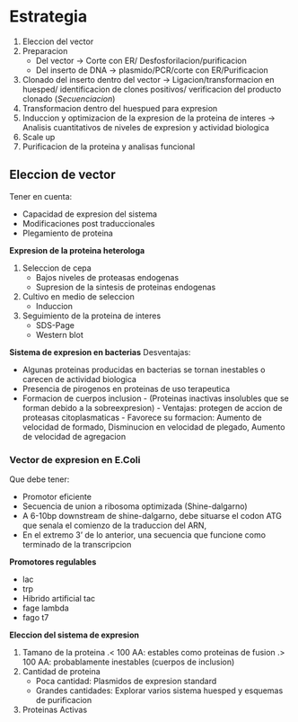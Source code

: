 # Estrategia

1. Eleccion del vector
2. Preparacion
   - Del vector → Corte con ER/ Desfosforilacion/purificacion
   - Del inserto de DNA → plasmido/PCR/corte con ER/Purificacion
3. Clonado del inserto dentro del vector → Ligacion/transformacion en huesped/ identificacion de clones positivos/ verificacion del producto clonado (*Secuenciacion*)
4. Transformacion dentro del huespued para expresion
5. Induccion y optimizacion de la expresion de la proteina de interes → Analisis cuantitativos de niveles de expresion y actividad biologica
6. Scale up
7. Purificacion de la proteina y analisas funcional

## Eleccion de vector

Tener en cuenta:
- Capacidad de expresion del sistema
- Modificaciones post traduccionales
- Plegamiento de proteina

**Expresion de la proteina heterologa**
1. Seleccion de cepa
   - Bajos niveles de proteasas endogenas
   - Supresion de la sintesis de proteinas endogenas
2. Cultivo en medio de seleccion
   - Induccion
3. Seguimiento de la proteina de interes
   - SDS-Page
   - Western blot

**Sistema de expresion en bacterias**
Desventajas:
- Algunas proteinas producidas en bacterias se tornan inestables o carecen de actividad biologica
- Presencia de pirogenos en proteinas de uso terapeutica
- Formacion de cuerpos inclusion
	  - (Proteinas inactivas insolubles que se forman debido a la sobreexpresion)
	  - Ventajas: protegen de accion de proteasas citoplasmaticas
	  - Favorece su formacion: Aumento de velocidad de formado, Disminucion en velocidad de plegado, Aumento de velocidad de agregacion

### Vector de expresion en E.Coli

Que debe tener:
- Promotor eficiente
- Secuencia de union a ribosoma optimizada (Shine-dalgarno)
- A 6-10bp downstream de shine-dalgarno, debe situarse el codon ATG que senala el comienzo de la traduccion del ARN,
- En el extremo 3’ de lo anterior, una secuencia que funcione como terminado de la transcripcion

**Promotores regulables**
- lac
- trp
- Hibrido artificial tac
- fage lambda
- fago t7

**Eleccion del sistema de expresion**
1. Tamano de la proteina
   .< 100 AA: estables como proteinas de fusion
   .> 100 AA: probablamente inestables (cuerpos de inclusion)
2. Cantidad de proteina
   - Poca cantidad: Plasmidos de expresion standard
   - Grandes cantidades: Explorar varios sistema huesped y esquemas de purificacion
3. Proteinas Activas